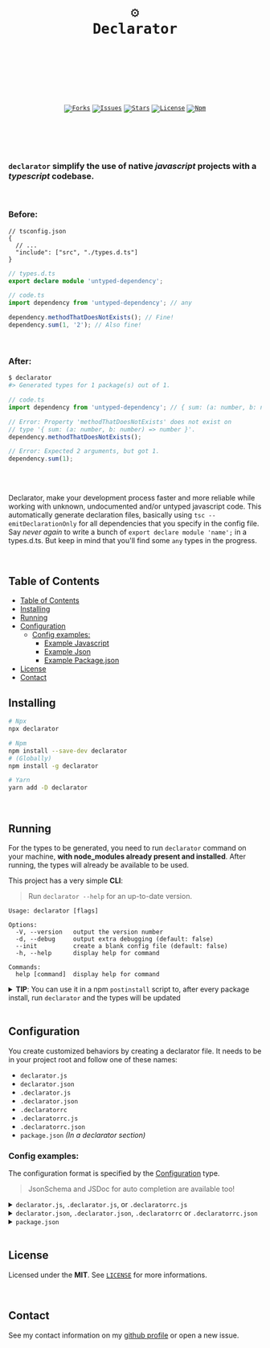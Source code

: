 <br />
<div align="center">
  <pre>
  <br />
  <h1>⚙️
Declarator</h1>
  <br />
  </pre>
  <br />
  <br />
  <code
    ><a href="https://github.com/ArthurFiorette/declarator/network/members"
      ><img
        src="https://img.shields.io/github/forks/ArthurFiorette/declarator?logo=github&label=Forks"
        target="_blank"
        alt="Forks" /></a
  ></code>
  <code
    ><a href="https://github.com/ArthurFiorette/declarator/issues"
      ><img
        src="https://img.shields.io/github/issues/ArthurFiorette/declarator?logo=github&label=Issues"
        target="_blank"
        alt="Issues" /></a
  ></code>
  <code
    ><a href="https://github.com/ArthurFiorette/declarator/stargazers"
      ><img
        src="https://img.shields.io/github/stars/ArthurFiorette/declarator?logo=github&label=Stars"
        target="_blank"
        alt="Stars" /></a
  ></code>
  <code
    ><a href="https://github.com/ArthurFiorette/declarator/blob/main/LICENSE"
      ><img
        src="https://img.shields.io/github/license/ArthurFiorette/declarator?logo=githu&label=License"
        target="_blank"
        alt="License" /></a
  ></code>
  <code
    ><a href="https://www.npmjs.com/package/declarator"
      ><img
        src="https://img.shields.io/npm/v/declarator?color=CB3837&logo=npm&label=Npm"
        target="_blank"
        alt="Npm" /></a
  ></code>
</div>

<h1></h1>

<br />
<br />

### `declarator` simplify the use of native _javascript_ projects with a _typescript_ codebase.

<br />

### Before:

```jsonc
// tsconfig.json
{
  // ...
  "include": ["src", "./types.d.ts"]
}
```

```ts
// types.d.ts
export declare module 'untyped-dependency';
```

```ts
// code.ts
import dependency from 'untyped-dependency'; // any

dependency.methodThatDoesNotExists(); // Fine!
dependency.sum(1, '2'); // Also fine!
```

<br />

### After:

```sh
$ declarator
#> Generated types for 1 package(s) out of 1.
```

```ts
// code.ts
import dependency from 'untyped-dependency'; // { sum: (a: number, b: number) => number }

// Error: Property 'methodThatDoesNotExists' does not exist on
// type '{ sum: (a: number, b: number) => number }'.
dependency.methodThatDoesNotExists();

// Error: Expected 2 arguments, but got 1.
dependency.sum(1);
```

<br />

##

Declarator, make your development process faster and more reliable while working with
unknown, undocumented and/or untyped javascript code. This automatically generate
declaration files, basically using `tsc --emitDeclarationOnly` for all dependencies that
you specify in the config file. Say _never again_ to write a bunch of
`export declare module 'name';` in a types.d.ts. But keep in mind that you'll find some
`any` types in the progress.

<br />

## Table of Contents

- [Table of Contents](#table-of-contents)
- [Installing](#installing)
- [Running](#running)
- [Configuration](#configuration)
  - [Config examples:](#config-examples)
    - [Example Javascript](#example-javascript)
    - [Example Json](#example-json)
    - [Example Package.json](#example-packagejson)
- [License](#license)
- [Contact](#contact)

## Installing

```sh
# Npx
npx declarator

# Npm
npm install --save-dev declarator
# (Globally)
npm install -g declarator

# Yarn
yarn add -D declarator
```

<br />

## Running

For the types to be generated, you need to run `declarator` command on your machine,
**with node_modules already present and installed**. After running, the types will already
be available to be used.

This project has a very simple **CLI**:

> Run `declarator --help` for an up-to-date version.

```
Usage: declarator [flags]

Options:
  -V, --version   output the version number
  -d, --debug     output extra debugging (default: false)
  --init          create a blank config file (default: false)
  -h, --help      display help for command

Commands:
  help [command]  display help for command
```

<details>
  <summary><b>TIP</b>: You can use it in a npm <code>postinstall</code> script to, after every package install, run <code>declarator</code> and the types will be updated</summary>
  
```jsonc
 // package.json
{
  "scripts": {
    "postinstall": "declarator"
  }
}
```
</details>

<br />

## Configuration

You create customized behaviors by creating a declarator file. It needs to be in your
project root and follow one of these names:

- `declarator.js`
- `declarator.json`
- `.declarator.js`
- `.declarator.json`
- `.declaratorrc`
- `.declaratorrc.js`
- `.declaratorrc.json`
- `package.json` _(In a declarator section)_

### Config examples:

The configuration format is specified by the [Configuration](src/config/types.ts) type.

> JsonSchema and JSDoc for auto completion are available too!

<details>
  <summary><code>declarator.js</code>, <code>.declarator.js</code>, or <code>.declaratorrc.js</code></summary>

##### [Example Javascript](examples/config-example.js)

```js
//@ts-check

/**
 *  You can export default a function or a object
 *
 * @type {import('declarator').FileConfig}
 */
const config = () => {
  return {
    packages: [
      // Package that will receive all the defaults
      'random-name',
      [
        'random2',
        {
          // Merge defaults here
          merge: true,
          // Specific config for the random2 package.
          include: ['./custom-path-for-this-library']
        }
      ]
    ],
    defaults: {
      // Default config for all packages.
      compilerOptions: {
        // Use LF for compilation
        newLine: 1
      }
    }
  };
};
module.exports = config;
```

</details>

<details>
  <summary><code>declarator.json</code>, <code>.declarator.json</code>, <code>.declaratorrc</code> or <code>.declaratorrc.json</code></summary>

##### [Example Json](examples/config-example.jsonc)

```jsonc
{
  // WARN: Comments are not allowed in json files!

  // Schema to ide autocompletion (Check if this path is correct)
  "$schema": "./node_modules/declarator/schema.json",
  "packages": [
    // Package that will receive all the defaults
    "random-name",
    [
      "random2",
      {
        // Merge defaults here
        "merge": true,
        // Specific config for the random2 package.
        "include": ["./custom-path-for-this-library"]
      }
    ]
  ],
  "defaults": {
    // Default config for all packages.
    "compilerOptions": {
      // Use LF for compilation
      "newLine": 1
    }
  }
}
```

</details>

<details>
  <summary><code>package.json</code></summary>

##### [Example Package.json](examples/config-config-example-package.jsonc)

```jsonc
{
  // WARN: Comments are not allowed in json files!

  // ...

  "declarator": {
    // Schema to ide autocompletion (Check if this path is correct)
    "$schema": "./node_modules/declarator/schema.json",
    "packages": [
      // Package that will receive all the defaults
      "random-name",
      [
        "random2",
        {
          // Merge defaults here
          "merge": true,
          // Specific config for the random2 package.
          "include": ["./custom-path-for-this-library"]
        }
      ]
    ],
    "defaults": {
      // Default config for all packages.
      "compilerOptions": {
        // Use LF for compilation
        "newLine": 1
      }
    }
  }
}
```

</details>

<br />

## License

Licensed under the **MIT**. See [`LICENSE`](LICENSE) for more informations.

<br />

## Contact

See my contact information on my [github profile](https://github.com/ArthurFiorette) or
open a new issue.

<br />
